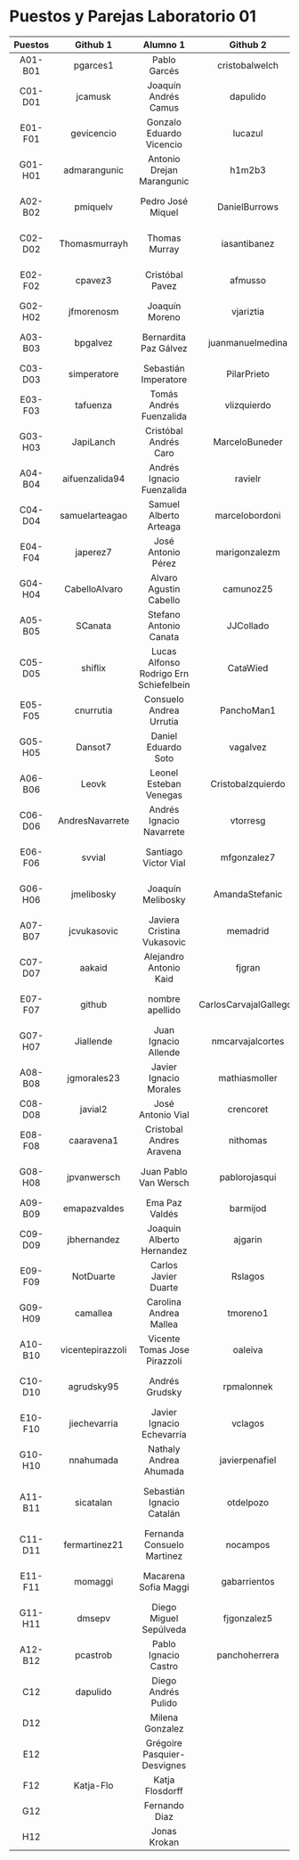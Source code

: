 # Puestos y Parejas Laboratorio 01

| Puestos | Github 1 | Alumno 1 | Github 2 | Alumno 2 |
|:-------:|:--------------:|:---------------:|:---------------:|:---------------:|
| A01-B01 | pgarces1 | Pablo Garcés | cristobalwelch | Cristóbal Welch |
| C01-D01 | jcamusk | Joaquín Andrés Camus | dapulido | Diego Andrés Pulido |
| E01-F01 | gevicencio | Gonzalo Eduardo Vicencio | lucazul | Lucas Rodríguez |
| G01-H01 | admarangunic | Antonio Drejan Marangunic | h1m2b3 | Hugo Pablo Montes |
| A02-B02 | pmiquelv | Pedro José Miquel | DanielBurrows | Daniel Ignacio Burrows |
| C02-D02 | Thomasmurrayh | Thomas Murray | iasantibanez | Ivan Alejandro Santibañez |
| E02-F02 | cpavez3 | Cristóbal Pavez | afmusso | Andrés Felipe Musso |
| G02-H02 | jfmorenosm | Joaquín Moreno | vjariztia | Vicente Jose Ariztia |
| A03-B03 | bpgalvez | Bernardita Paz Gálvez | juanmanuelmedina | Juan Manuel Medina |
| C03-D03 | simperatore | Sebastián Imperatore | PilarPrieto | María Del Pilar Prieto |
| E03-F03 | tafuenza | Tomás Andrés Fuenzalida | vlizquierdo | Vicente Luis Izquierdo |
| G03-H03 | JapiLanch | Cristóbal Andrés Caro | MarceloBuneder | Marcelo Ignacio Buneder |
| A04-B04 | aifuenzalida94 | Andrés Ignacio Fuenzalida | ravielr | Rodrigo Andrés Viel |
| C04-D04 | samuelarteagao | Samuel Alberto Arteaga | marcelobordoni | Marcelo Ignacio Bordoni |
| E04-F04 | japerez7 | José Antonio Pérez | marigonzalezm | Mariela Alejandra González |
| G04-H04 | CabelloAlvaro | Alvaro Agustin Cabello | camunoz25 | Carlos Andrés Muñoz |
| A05-B05 | SCanata | Stefano Antonio Canata | JJCollado | Juan Jose Collado |
| C05-D05 | shiflix | Lucas Alfonso Rodrigo Ern Schiefelbein | CataWied | Catalina Mónica Wiedmaier |
| E05-F05 | cnurrutia | Consuelo Andrea Urrutia | PanchoMan1 | Francisco José Alliende |
| G05-H05 | Dansot7 | Daniel Eduardo Soto | vagalvez | Víctor Andrés Gálvez |
| A06-B06 | Leovk | Leonel Esteban Venegas | CristobaIzquierdo | Cristóbal Izquierdo |
| C06-D06 | AndresNavarrete | Andrés Ignacio Navarrete | vtorresg | Vicente Javier Torres |
| E06-F06 | svvial | Santiago Víctor Vial | mfgonzalez7 | Maximiliano Felipe Gonzalez |
| G06-H06 | jmelibosky | Joaquín Melibosky | AmandaStefanic | Amanda Heidi Stefanic |
| A07-B07 | jcvukasovic | Javiera Cristina Vukasovic | memadrid | Michelle Belén Madrid |
| C07-D07 | aakaid | Alejandro Antonio Kaid | fjgran | Federico José Gran |
| E07-F07 | github | nombre apellido | CarlosCarvajalGallegos | Carlos Andrés Carvajal |
| G07-H07 | Jiallende | Juan Ignacio Allende | nmcarvajalcortes | Nicolás Mauricio Carvajal |
| A08-B08 | jgmorales23 | Javier Ignacio Morales | mathiasmoller | Mathias Andrés Moller |
| C08-D08 | javial2 | José Antonio Vial | crencoret | Cristián Rencoret |
| E08-F08 | caaravena1 | Cristobal Andres Aravena | nithomas | Nicolas Ignacio Thomas |
| G08-H08 | jpvanwersch | Juan Pablo Van Wersch | pablorojasqui | Pablo Andrés Rojas |
| A09-B09 | emapazvaldes | Ema Paz Valdés | barmijod | Benjamín Armijo |
| C09-D09 | jbhernandez | Joaquin Alberto Hernandez | ajgarin | Andrés Jesús Garín |
| E09-F09 | NotDuarte | Carlos Javier Duarte | Rslagos | Ricardo Andrés Lagos |
| G09-H09 | camallea | Carolina Andrea Mallea | tmoreno1 | Tomás Moreno |
| A10-B10 | vicentepirazzoli | Vicente Tomas Jose Pirazzoli | oaleiva | Omar Andre Leiva |
| C10-D10 | agrudsky95 | Andrés Grudsky | rpmalonnek | Rommy Pauline Malonnek |
| E10-F10 | jiechevarria | Javier Ignacio Echevarría | vclagos | Valentina Clio Lagos |
| G10-H10 | nnahumada | Nathaly Andrea Ahumada | javierpenafiel | Javier Ignacio Peñafiel |
| A11-B11 | sicatalan | Sebastián Ignacio Catalán | otdelpozo | Oscar Tomás Alberto Del Pozo |
| C11-D11 | fermartinez21 | Fernanda Consuelo Martinez | nocampos | Nicolás Orlando Campos |
| E11-F11 | momaggi | Macarena Sofia Maggi | gabarrientos | Gustavo Andrés Barrientos |
| G11-H11 | dmsepv | Diego Miguel Sepúlveda | fjgonzalez5 | Felipe José González |
| A12-B12 | pcastrob | Pablo Ignacio Castro | panchoherrera | Francisco Javier Herrera |
| C12 | dapulido | Diego Andrés Pulido |  |  |
| D12 |  | Milena  Gonzalez |  |  |
| E12 |  | Grégoire Pasquier-Desvignes |  |  |
| F12 | Katja-Flo | Katja Flosdorff |  |  |
| G12 |  | Fernando Diaz |  |  |
| H12 |  | Jonas Krokan |  |  |